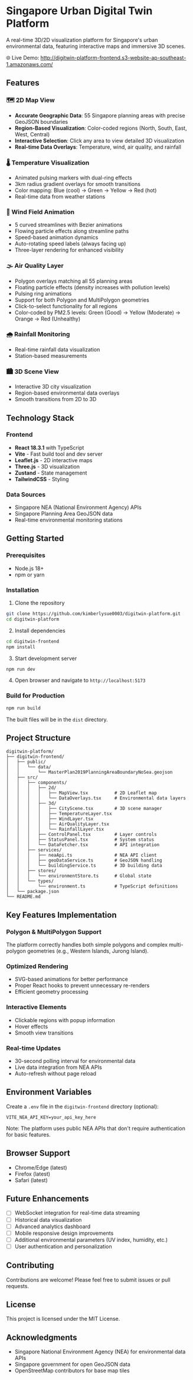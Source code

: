# Singapore Urban Digital Twin Platform

A real-time 3D/2D visualization platform for Singapore's urban environmental data, featuring interactive maps and immersive 3D scenes.

🌐 Live Demo: http://digitwin-platform-frontend.s3-website-ap-southeast-1.amazonaws.com/

## Features

### 🗺️ 2D Map View
- **Accurate Geographic Data**: 55 Singapore planning areas with precise GeoJSON boundaries
- **Region-Based Visualization**: Color-coded regions (North, South, East, West, Central)
- **Interactive Selection**: Click any area to view detailed 3D visualization
- **Real-time Data Overlays**: Temperature, wind, air quality, and rainfall

### 🌡️ Temperature Visualization
- Animated pulsing markers with dual-ring effects
- 3km radius gradient overlays for smooth transitions
- Color mapping: Blue (cool) → Green → Yellow → Red (hot)
- Real-time data from weather stations

### 💨 Wind Field Animation
- 5 curved streamlines with Bezier animations
- Flowing particle effects along streamline paths
- Speed-based animation dynamics
- Auto-rotating speed labels (always facing up)
- Three-layer rendering for enhanced visibility

### 🌫️ Air Quality Layer
- Polygon overlays matching all 55 planning areas
- Floating particle effects (density increases with pollution levels)
- Pulsing ring animations
- Support for both Polygon and MultiPolygon geometries
- Click-to-select functionality for all regions
- Color-coded by PM2.5 levels: Green (Good) → Yellow (Moderate) → Orange → Red (Unhealthy)

### 🌧️ Rainfall Monitoring
- Real-time rainfall data visualization
- Station-based measurements

### 🏙️ 3D Scene View
- Interactive 3D city visualization
- Region-based environmental data overlays
- Smooth transitions from 2D to 3D

## Technology Stack

### Frontend
- **React 18.3.1** with TypeScript
- **Vite** - Fast build tool and dev server
- **Leaflet.js** - 2D interactive maps
- **Three.js** - 3D visualization
- **Zustand** - State management
- **TailwindCSS** - Styling

### Data Sources
- Singapore NEA (National Environment Agency) APIs
- Singapore Planning Area GeoJSON data
- Real-time environmental monitoring stations

## Getting Started

### Prerequisites
- Node.js 18+
- npm or yarn

### Installation

1. Clone the repository
```bash
git clone https://github.com/kimberlysue0003/digitwin-platform.git
cd digitwin-platform
```

2. Install dependencies
```bash
cd digitwin-frontend
npm install
```

3. Start development server
```bash
npm run dev
```

4. Open browser and navigate to `http://localhost:5173`

### Build for Production

```bash
npm run build
```

The built files will be in the `dist` directory.

## Project Structure

```
digitwin-platform/
├── digitwin-frontend/
│   ├── public/
│   │   └── data/
│   │       └── MasterPlan2019PlanningAreaBoundaryNoSea.geojson
│   ├── src/
│   │   ├── components/
│   │   │   ├── 2d/
│   │   │   │   ├── MapView.tsx          # 2D Leaflet map
│   │   │   │   └── DataOverlays.tsx     # Environmental data layers
│   │   │   ├── 3d/
│   │   │   │   ├── CityScene.tsx        # 3D scene manager
│   │   │   │   ├── TemperatureLayer.tsx
│   │   │   │   ├── WindLayer.tsx
│   │   │   │   ├── AirQualityLayer.tsx
│   │   │   │   └── RainfallLayer.tsx
│   │   │   ├── ControlPanel.tsx         # Layer controls
│   │   │   ├── StatusPanel.tsx          # System status
│   │   │   └── DataFetcher.tsx          # API integration
│   │   ├── services/
│   │   │   ├── neaApi.ts                # NEA API client
│   │   │   ├── geoDataService.ts        # GeoJSON handling
│   │   │   └── buildingService.ts       # 3D building data
│   │   ├── stores/
│   │   │   └── environmentStore.ts      # Global state
│   │   └── types/
│   │       └── environment.ts           # TypeScript definitions
│   └── package.json
└── README.md
```

## Key Features Implementation

### Polygon & MultiPolygon Support
The platform correctly handles both simple polygons and complex multi-polygon geometries (e.g., Western Islands, Jurong Island).

### Optimized Rendering
- SVG-based animations for better performance
- Proper React hooks to prevent unnecessary re-renders
- Efficient geometry processing

### Interactive Elements
- Clickable regions with popup information
- Hover effects
- Smooth view transitions

### Real-time Updates
- 30-second polling interval for environmental data
- Live data integration from NEA APIs
- Auto-refresh without page reload

## Environment Variables

Create a `.env` file in the `digitwin-frontend` directory (optional):

```env
VITE_NEA_API_KEY=your_api_key_here
```

Note: The platform uses public NEA APIs that don't require authentication for basic features.

## Browser Support

- Chrome/Edge (latest)
- Firefox (latest)
- Safari (latest)

## Future Enhancements

- [ ] WebSocket integration for real-time data streaming
- [ ] Historical data visualization
- [ ] Advanced analytics dashboard
- [ ] Mobile responsive design improvements
- [ ] Additional environmental parameters (UV index, humidity, etc.)
- [ ] User authentication and personalization

## Contributing

Contributions are welcome! Please feel free to submit issues or pull requests.

## License

This project is licensed under the MIT License.

## Acknowledgments

- Singapore National Environment Agency (NEA) for environmental data APIs
- Singapore government for open GeoJSON data
- OpenStreetMap contributors for base map tiles
